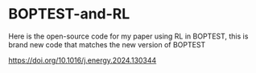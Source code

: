 # BOPTEST-and-RL

Here is the open-source code for my paper using RL in BOPTEST, this is brand new code that matches the new version of BOPTEST

https://doi.org/10.1016/j.energy.2024.130344
